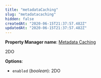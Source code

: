 ```yaml
---
title: "metadataCaching"
slug: "metadatacaching"
hidden: false
createdAt: "2020-06-15T21:37:57.482Z"
updatedAt: "2020-06-15T21:37:57.482Z"
---
```

__Property Manager name__: [Metadata Caching](https://control.akamai.com/wh/CUSTOMER/AKAMAI/en-US/WEBHELP/property-manager/property-manager-help/csh_lookup.html?id=PM_5029)

2DO

__Options__:

<div class="option" markdown="1" id="metadataCaching.enabled" >

- `enabled` (_boolean_): 2DO

</div>

</div>

<div class="feature" data-feature="mobileSdkPerformance" markdown="1">
